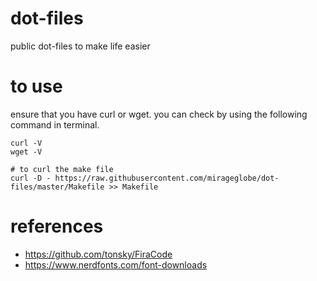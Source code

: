 # dot-files
public dot-files to make life easier

# to use

ensure that you have curl or wget. you can check by using the following command in terminal.

```
curl -V
wget -V
```

```
# to curl the make file
curl -D - https://raw.githubusercontent.com/mirageglobe/dot-files/master/Makefile >> Makefile
```


# references

- https://github.com/tonsky/FiraCode
- https://www.nerdfonts.com/font-downloads
